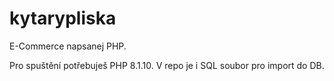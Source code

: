 # kytarypliska

E-Commerce napsanej PHP. 

Pro spuštění potřebuješ PHP 8.1.10. V repo je i SQL soubor pro import do DB. 
